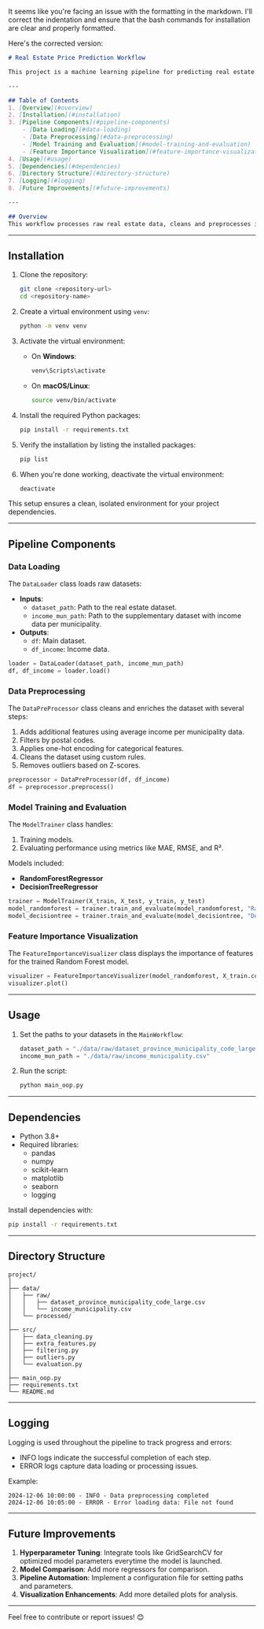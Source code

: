 It seems like you're facing an issue with the formatting in the markdown. I'll correct the indentation and ensure that the bash commands for installation are clear and properly formatted.

Here's the corrected version:

```markdown
# Real Estate Price Prediction Workflow

This project is a machine learning pipeline for predicting real estate prices using a variety of preprocessing steps, models, and visualizations. The implementation emphasizes modularity and readability, employing object-oriented programming principles.

---

## Table of Contents
1. [Overview](#overview)
2. [Installation](#installation)
3. [Pipeline Components](#pipeline-components)
    - [Data Loading](#data-loading)
    - [Data Preprocessing](#data-preprocessing)
    - [Model Training and Evaluation](#model-training-and-evaluation)
    - [Feature Importance Visualization](#feature-importance-visualization)
4. [Usage](#usage)
5. [Dependencies](#dependencies)
6. [Directory Structure](#directory-structure)
7. [Logging](#logging)
8. [Future Improvements](#future-improvements)

---

## Overview
This workflow processes raw real estate data, cleans and preprocesses it, trains machine learning models (Random Forest and Decision Tree regressors), evaluates their performance, and visualizes feature importances. The workflow is designed to be modular, allowing for easy integration of additional steps or models.
``` 
---

## Installation

1. Clone the repository:
   ```bash
   git clone <repository-url>
   cd <repository-name>
   ```

2. Create a virtual environment using `venv`:
   ```bash
   python -m venv venv
   ```

3. Activate the virtual environment:
   - On **Windows**:
     ```bash
     venv\Scripts\activate
     ```
   - On **macOS/Linux**:
     ```bash
     source venv/bin/activate
     ```

4. Install the required Python packages:
   ```bash
   pip install -r requirements.txt
   ```

5. Verify the installation by listing the installed packages:
   ```bash
   pip list
   ```

6. When you're done working, deactivate the virtual environment:
   ```bash
   deactivate
   ```

This setup ensures a clean, isolated environment for your project dependencies.

---

## Pipeline Components

### Data Loading
The `DataLoader` class loads raw datasets:
- **Inputs**:
  - `dataset_path`: Path to the real estate dataset.
  - `income_mun_path`: Path to the supplementary dataset with income data per municipality.
- **Outputs**:
  - `df`: Main dataset.
  - `df_income`: Income data.

```python
loader = DataLoader(dataset_path, income_mun_path)
df, df_income = loader.load()
```

### Data Preprocessing
The `DataPreProcessor` class cleans and enriches the dataset with several steps:
1. Adds additional features using average income per municipality data.
2. Filters by postal codes.
3. Applies one-hot encoding for categorical features.
4. Cleans the dataset using custom rules.
5. Removes outliers based on Z-scores.

```python
preprocessor = DataPreProcessor(df, df_income)
df = preprocessor.preprocess()
```

### Model Training and Evaluation
The `ModelTrainer` class handles:
1. Training models.
2. Evaluating performance using metrics like MAE, RMSE, and R².

Models included:
- **RandomForestRegressor**
- **DecisionTreeRegressor**

```python
trainer = ModelTrainer(X_train, X_test, y_train, y_test)
model_randomforest = trainer.train_and_evaluate(model_randomforest, "RandomForest")
model_decisiontree = trainer.train_and_evaluate(model_decisiontree, "DecisionTree")
```

### Feature Importance Visualization
The `FeatureImportanceVisualizer` class displays the importance of features for the trained Random Forest model.

```python
visualizer = FeatureImportanceVisualizer(model_randomforest, X_train.columns)
visualizer.plot()
```

---

## Usage
1. Set the paths to your datasets in the `MainWorkflow`:
   ```python
   dataset_path = "./data/raw/dataset_province_municipality_code_large.csv"
   income_mun_path = "./data/raw/income_municipality.csv"
   ```

2. Run the script:
   ```bash
   python main_oop.py
   ```

---

## Dependencies
- Python 3.8+
- Required libraries:
  - pandas
  - numpy
  - scikit-learn
  - matplotlib
  - seaborn
  - logging

Install dependencies with:
```bash
pip install -r requirements.txt
```

---

## Directory Structure
```
project/
│
├── data/
│   ├── raw/
│   │   ├── dataset_province_municipality_code_large.csv
│   │   └── income_municipality.csv
│   └── processed/
│
├── src/
│   ├── data_cleaning.py
│   ├── extra_features.py
│   ├── filtering.py
│   ├── outliers.py
│   └── evaluation.py
│
├── main_oop.py
├── requirements.txt
└── README.md
```

---

## Logging
Logging is used throughout the pipeline to track progress and errors:
- INFO logs indicate the successful completion of each step.
- ERROR logs capture data loading or processing issues.

Example:
```
2024-12-06 10:00:00 - INFO - Data preprocessing completed
2024-12-06 10:05:00 - ERROR - Error loading data: File not found
```

---

## Future Improvements
1. **Hyperparameter Tuning**:
   Integrate tools like GridSearchCV for optimized model parameters everytime the model is launched.
2. **Model Comparison**:
   Add more regressors for comparison.
3. **Pipeline Automation**:
   Implement a configuration file for setting paths and parameters.
4. **Visualization Enhancements**:
   Add more detailed plots for analysis.

---

Feel free to contribute or report issues! 😊
```
